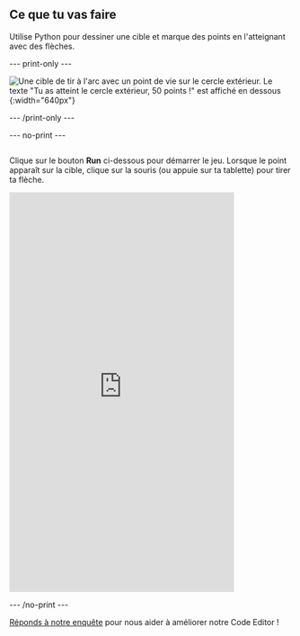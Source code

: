 ## Ce que tu vas faire

Utilise Python pour dessiner une cible et marque des points en l'atteignant avec des flèches.

--- print-only ---

![Une cible de tir à l'arc avec un point de vie sur le cercle extérieur. Le texte "Tu as atteint le cercle extérieur, 50 points !" est affiché en dessous](images/blue-points.png){:width="640px"}

--- /print-only ---

--- no-print ---
<div style="display: flex; flex-wrap: wrap">
<div style="flex-basis: 175px; flex-grow: 1">  

Clique sur le bouton **Run** ci-dessous pour démarrer le jeu. Lorsque le point apparaît sur la cible, clique sur la souris (ou appuie sur ta tablette) pour tirer ta flèche. 

  <iframe src="https://editor.raspberrypi.org/en/embed/viewer/target-practice-solution" width="400" height="710" frameborder="0" marginwidth="0" marginheight="0" allowfullscreen>
  </iframe>
</div>
</div>

--- /no-print ---

<div class="c-survey-banner" style="width:100%">
  <a class="c-survey-banner__link" href="https://form.raspberrypi.org/f/code-editor-feedback" target="_blank">Réponds à notre enquête</a> pour nous aider à améliorer notre Code Editor !
</div>



